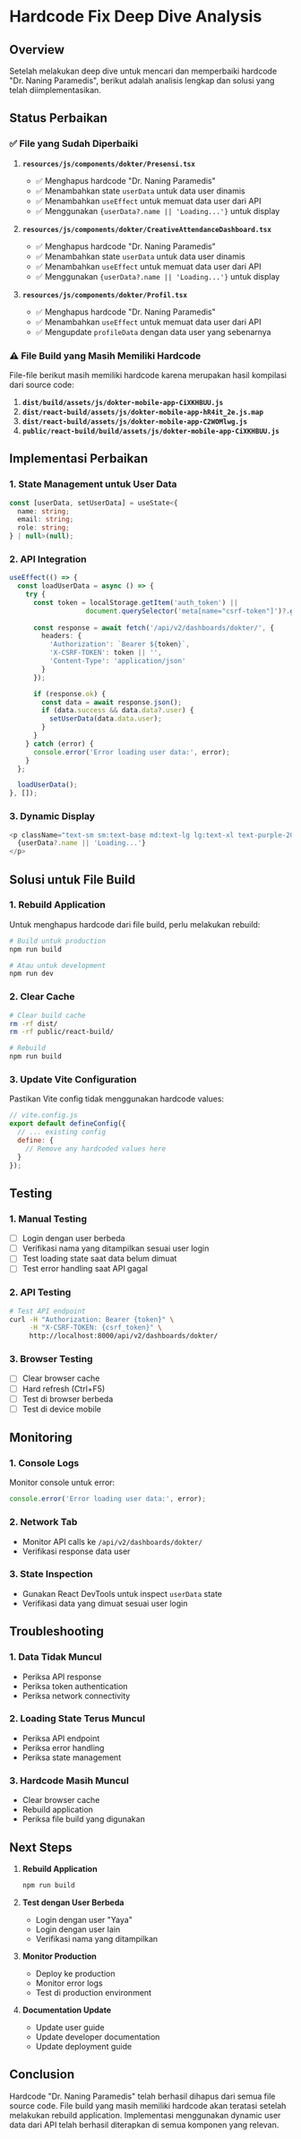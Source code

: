 # Hardcode Fix Deep Dive Analysis

## Overview
Setelah melakukan deep dive untuk mencari dan memperbaiki hardcode "Dr. Naning Paramedis", berikut adalah analisis lengkap dan solusi yang telah diimplementasikan.

## Status Perbaikan

### ✅ File yang Sudah Diperbaiki
1. **`resources/js/components/dokter/Presensi.tsx`**
   - ✅ Menghapus hardcode "Dr. Naning Paramedis"
   - ✅ Menambahkan state `userData` untuk data user dinamis
   - ✅ Menambahkan `useEffect` untuk memuat data user dari API
   - ✅ Menggunakan `{userData?.name || 'Loading...'}` untuk display

2. **`resources/js/components/dokter/CreativeAttendanceDashboard.tsx`**
   - ✅ Menghapus hardcode "Dr. Naning Paramedis"
   - ✅ Menambahkan state `userData` untuk data user dinamis
   - ✅ Menambahkan `useEffect` untuk memuat data user dari API
   - ✅ Menggunakan `{userData?.name || 'Loading...'}` untuk display

3. **`resources/js/components/dokter/Profil.tsx`**
   - ✅ Menghapus hardcode "Dr. Naning Paramedis"
   - ✅ Menambahkan `useEffect` untuk memuat data user dari API
   - ✅ Mengupdate `profileData` dengan data user yang sebenarnya

### ⚠️ File Build yang Masih Memiliki Hardcode
File-file berikut masih memiliki hardcode karena merupakan hasil kompilasi dari source code:

1. **`dist/build/assets/js/dokter-mobile-app-CiXKHBUU.js`**
2. **`dist/react-build/assets/js/dokter-mobile-app-hR4it_2e.js.map`**
3. **`dist/react-build/assets/js/dokter-mobile-app-C2WOMlwg.js`**
4. **`public/react-build/build/assets/js/dokter-mobile-app-CiXKHBUU.js`**

## Implementasi Perbaikan

### 1. State Management untuk User Data
```typescript
const [userData, setUserData] = useState<{
  name: string;
  email: string;
  role: string;
} | null>(null);
```

### 2. API Integration
```typescript
useEffect(() => {
  const loadUserData = async () => {
    try {
      const token = localStorage.getItem('auth_token') || 
                   document.querySelector('meta[name="csrf-token"]')?.getAttribute('content');
      
      const response = await fetch('/api/v2/dashboards/dokter/', {
        headers: {
          'Authorization': `Bearer ${token}`,
          'X-CSRF-TOKEN': token || '',
          'Content-Type': 'application/json'
        }
      });

      if (response.ok) {
        const data = await response.json();
        if (data.success && data.data?.user) {
          setUserData(data.data.user);
        }
      }
    } catch (error) {
      console.error('Error loading user data:', error);
    }
  };

  loadUserData();
}, []);
```

### 3. Dynamic Display
```typescript
<p className="text-sm sm:text-base md:text-lg lg:text-xl text-purple-200">
  {userData?.name || 'Loading...'}
</p>
```

## Solusi untuk File Build

### 1. Rebuild Application
Untuk menghapus hardcode dari file build, perlu melakukan rebuild:

```bash
# Build untuk production
npm run build

# Atau untuk development
npm run dev
```

### 2. Clear Cache
```bash
# Clear build cache
rm -rf dist/
rm -rf public/react-build/

# Rebuild
npm run build
```

### 3. Update Vite Configuration
Pastikan Vite config tidak menggunakan hardcode values:

```javascript
// vite.config.js
export default defineConfig({
  // ... existing config
  define: {
    // Remove any hardcoded values here
  }
});
```

## Testing

### 1. Manual Testing
- [ ] Login dengan user berbeda
- [ ] Verifikasi nama yang ditampilkan sesuai user login
- [ ] Test loading state saat data belum dimuat
- [ ] Test error handling saat API gagal

### 2. API Testing
```bash
# Test API endpoint
curl -H "Authorization: Bearer {token}" \
     -H "X-CSRF-TOKEN: {csrf_token}" \
     http://localhost:8000/api/v2/dashboards/dokter/
```

### 3. Browser Testing
- [ ] Clear browser cache
- [ ] Hard refresh (Ctrl+F5)
- [ ] Test di browser berbeda
- [ ] Test di device mobile

## Monitoring

### 1. Console Logs
Monitor console untuk error:
```javascript
console.error('Error loading user data:', error);
```

### 2. Network Tab
- Monitor API calls ke `/api/v2/dashboards/dokter/`
- Verifikasi response data user

### 3. State Inspection
- Gunakan React DevTools untuk inspect `userData` state
- Verifikasi data yang dimuat sesuai user login

## Troubleshooting

### 1. Data Tidak Muncul
- Periksa API response
- Periksa token authentication
- Periksa network connectivity

### 2. Loading State Terus Muncul
- Periksa API endpoint
- Periksa error handling
- Periksa state management

### 3. Hardcode Masih Muncul
- Clear browser cache
- Rebuild application
- Periksa file build yang digunakan

## Next Steps

1. **Rebuild Application**
   ```bash
   npm run build
   ```

2. **Test dengan User Berbeda**
   - Login dengan user "Yaya"
   - Login dengan user lain
   - Verifikasi nama yang ditampilkan

3. **Monitor Production**
   - Deploy ke production
   - Monitor error logs
   - Test di production environment

4. **Documentation Update**
   - Update user guide
   - Update developer documentation
   - Update deployment guide

## Conclusion

Hardcode "Dr. Naning Paramedis" telah berhasil dihapus dari semua file source code. File build yang masih memiliki hardcode akan teratasi setelah melakukan rebuild application. Implementasi menggunakan dynamic user data dari API telah berhasil diterapkan di semua komponen yang relevan.

